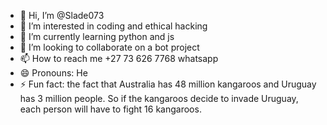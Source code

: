 - 👋 Hi, I’m @Slade073
- 👀 I’m interested in coding and ethical hacking 
- 🌱 I’m currently learning python and js 
- 💞️ I’m looking to collaborate on a bot project 
- 📫 How to reach me +27 73 626 7768 whatsapp
- 😄 Pronouns: He
- ⚡ Fun fact:  the fact that Australia has 48 million kangaroos and Uruguay has 3 million people. So if the kangaroos decide to invade Uruguay, each person will have to fight 16 kangaroos.

<!---
Slade073/Slade073 is a ✨ special ✨ repository because its `README.md` (this file) appears on your GitHub profile.
You can click the Preview link to take a look at your changes.
--->
